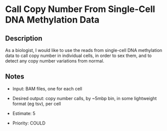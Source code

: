 # Call Copy Number From Single-Cell DNA Methylation Data

## Description
As a biologist, I would like to use the reads from single-cell DNA methylation data to call copy number in individual cells, in order to sex them, and to detect any copy number variations from normal.


## Notes

- Input: BAM files, one for each cell

- Desired output: copy number calls, by ~5mbp bin, in some lightweight format (eg tsv), per cell

- Estimate: 5

- Priority: COULD
